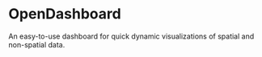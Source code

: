 # OpenDashboard
An easy-to-use dashboard for quick dynamic visualizations of spatial and non-spatial data. 
